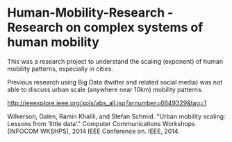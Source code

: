 # Human-Mobility-Research - Research on complex systems of human mobility

This was a research project to understand the scaling (exponent) of human mobility patterns, especially in cities.

Previous research using Big Data (twitter and related social media) was not able to discuss urban scale (anywhere near 10km) mobility patterns.

http://ieeexplore.ieee.org/xpls/abs_all.jsp?arnumber=6849329&tag=1

Wilkerson, Galen, Ramin Khalili, and Stefan Schmid. 
"Urban mobility scaling: Lessons from ‘little data’." 
Computer Communications Workshops (INFOCOM WKSHPS), 
2014 IEEE Conference on. IEEE, 2014.
